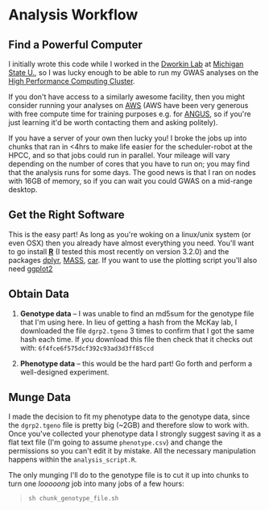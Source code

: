 # Analysis Workflow

## Find a Powerful Computer

  I initially wrote this code while I worked in the [Dworkin Lab](https://www.msu.edu/~idworkin/) at [Michigan State U.](https://www.msu.edu), so I was lucky enough to be able to run my GWAS analyses on the [High Performance Computing Cluster](https://icer.msu.edu/hpcc).

  If you don't have access to a similarly awesome facility, then you might consider running your analyses on [AWS](https://aws.amazon.com) (AWS have been very generous with free compute time for training purposes e.g. for [ANGUS](http://angus.readthedocs.org/en/2014/), so if you're just learning it'd be worth contacting them and asking politely).

  If you have a server of your own then lucky you! I broke the jobs up into chunks that ran in <4hrs to make life easier for the scheduler-robot at the HPCC, and so that jobs could run in parallel. Your mileage will vary depending on the number of cores that you have to run on; you may find that the analysis runs for some days. The good news is that I ran on nodes with 16GB of memory, so if you can wait you could GWAS on a mid-range desktop.

## Get the Right Software

  This is the easy part! As long as you're woking on a linux/unix system (or even OSX) then you already have almost everything you need. You'll want to go install [**R**](https://cran.r-project.org) (I tested this most recently on version 3.2.0) and the packages [dplyr](https://cran.r-project.org/web/packages/dplyr/index.html), [MASS](https://cran.r-project.org/web/packages/MASS/index.html), [car](https://cran.r-project.org/web/packages/car/index.html). If you want to use the plotting script you'll also need [ggplot2](https://cran.r-project.org/web/packages/ggplot2/index.html)

## Obtain Data

  1. **Genotype data** – I was unable to find an md5sum for the genotype file that I'm using here. In lieu of getting a hash from the McKay lab, I downloaded the file `dgrp2.tgeno` 3 times to confirm that I got the same hash each time. If *you* download this file then check that it checks out with: `6f4fce6f575dcf392c93ad3d3ff85ccd`

  2. **Phenotype data** – this would be the hard part! Go forth and perform a well-designed experiment.

## Munge Data

  I made the decision to fit my phenotype data to the genotype data, since the `dgrp2.tgeno` file is pretty big (~2GB) and therefore slow to work with. Once you've collected your phenotype data I strongly suggest saving it as a flat text file (I'm going to assume `phenotype.csv`) and change the permissions so you can't edit it by mistake. All the necessary manipulation happens within the `analysis_script.R`.

  The only munging I'll do to the genotype file is to cut it up into chunks to turn one *looooong* job into many jobs of a few hours:

> `sh chunk_genotype_file.sh`
